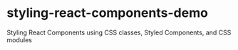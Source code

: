 # styling-react-components-demo
Styling React Components using CSS classes, Styled Components, and CSS modules

